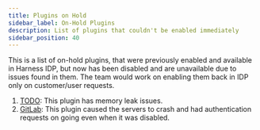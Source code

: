 ```yaml
---
title: Plugins on Hold
sidebar_label: On-Hold Plugins
description: List of plugins that couldn't be enabled immediately
sidebar_position: 40
---
```


This is a list of on-hold plugins, that were previously enabled and available in Harness IDP, but now has been disabled and are unavailable due to issues found in them. The team would work on enabling them back in IDP only on customer/user requests. 

1. [TODO](https://developer.harness.io/docs/internal-developer-portal/plugins/available-plugins/todo): This plugin has memory leak issues.
2. [GitLab](https://github.com/immobiliare/backstage-plugin-gitlab): This plugin caused the servers to crash and had authentication requests on going even when it was disabled. 